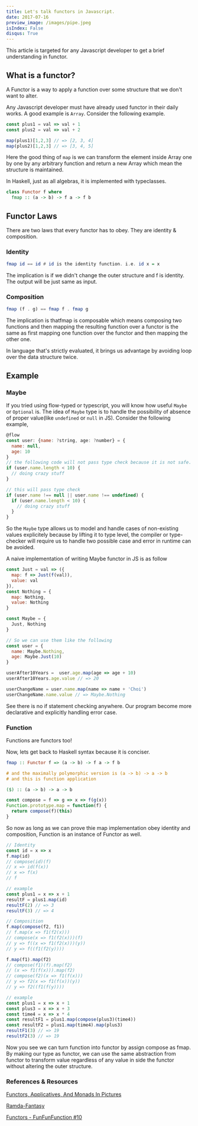 ```yaml
---
title: Let's talk functors in Javascript.
date: 2017-07-16
preview_image: /images/pipe.jpeg
isIndex: False
disqus: True
---
```


This article is targeted for any Javascript developer to get a brief understanding in functor.

## What is a functor?
A Functor is a way to apply a function over some structure that we don't want to alter.

Any Javascript developer must have already used functor in their daily works. A good example is `Array`. Consider the following example.

```js
const plus1 = val => val + 1
const plus2 = val => val + 2

map(plus1)[1,2,3] // => [2, 3, 4]
map(plus2)[1,2,3] // => [3, 4, 5]
```

Here the good thing of `map` is we can transform the element inside Array one by one by any arbitrary function and return a new Array which mean the structure is maintained.


In Haskell, just as all algebras, it is implemented with typeclasses.

```haskell
class Functor f where
  fmap :: (a -> b) -> f a -> f b
```

## Functor Laws
There are two laws that every functor has to obey. They are identity & composition.

### Identity
```haskell
fmap id == id # id is the identity function. i.e. id x = x
```
The implication is if we didn't change the outer structure and f is identity. The output will be just same as input.

### Composition
```haskell
fmap (f . g) == fmap f . fmap g
```
The implication is thatfmap is composable which means composing two functions and then mapping the resulting function over a functor is the same as first mapping one function over the functor and then mapping the other one.

In language that's strictly evaluated, it brings us advantage by avoiding loop over the data structure twice.

## Example
### Maybe
If you tried using flow-typed or typescript, you will know how useful `Maybe ` or `Optional` is. The idea of `Maybe` type is to handle the possibility of absence of proper value(like `undefined` or `null` in JS). Consider the following example,

```javascript
@flow
const user: {name: ?string, age: ?number} = {
  name: null,
  age: 10
}
// the following code will not pass type check because it is not safe.
if (user.name.length < 10) {
  // doing crazy stuff
}

// this will pass type check
if (user.name !== null || user.name !== undefined) {
  if (user.name.length < 10) {
    // doing crazy stuff
  }
}
```

So the `Maybe` type allows us to model and handle cases of non-existing values explicitely because by lifting it to type level, the compiler or type-checker will require us to handle two possible case and error in runtime can be avoided.

A naive implementation of writing Maybe functor in JS is as follow
```javascript
const Just = val => ({
  map: f => Just(f(val)),
  value: val
}),
const Nothing = {
  map: Nothing,
  value: Nothing
}

const Maybe = {
  Just, Nothing
}

// So we can use them like the following
const user = {
  name: Maybe.Nothing,
  age: Maybe.Just(10)
}

userAfter10Years =  user.age.map(age => age + 10)
userAfter10Years.age.value // => 20

userChangeName = user.name.map(name => name + 'Choi')
userChangeName.name.value // => Maybe.Nothing
```

See there is no if statement checking anywhere. Our program become more declarative and explicitly handling error case.

### Function
Functions are functors too!

Now, lets get back to Haskell syntax because it is conciser.
```haskell
fmap :: Functor f => (a -> b) -> f a -> f b

# and the maximally polymorphic version is (a -> b) -> a -> b
# and this is function application

($) :: (a -> b) -> a -> b
```

```javascript
const compose = f => g => x => f(g(x))
Function.prototype.map = function(f) {
  return compose(f)(this)
}  
```

So now as long as we can prove thie map implementation obey identity and composition, Function is an instance of Functor as well.

```javascript
// Identity
const id = x => x
f.map(id)
// compose(id)(f)
// x => id(f(x))
// x => f(x)
// f

// example
const plus1 = x => x + 1
resultF = plus1.map(id)
resultF(2) // => 3
resultF(3) // => 4
```

```javascript
// Composition
f.map(compose(f2, f1))
// f.map(x => f1(f2(x)))
// compose(x => f1(f2(x)))(f)
// y => f((x => f1(f2(x)))(y))
// y => f((f1(f2(y))))

f.map(f1).map(f2)
// compose(f1)(f).map(f2)
// (x => f1(f(x))).map(f2)
// compose(f2)(x => f1(f(x)))
// y => f2(x => f1(f(x))(y))
// y => f2((f1(f(y))))

// example
const plus1 = x => x + 1
const plus3 = x => x + 3
const time4 = x => x * 4
const resultF1 = plus1.map(compose(plus3)(time4))
const resultF2 = plus1.map(time4).map(plus3)
resultF1(3) // => 19
resultF2(3) // => 19
```

Now you see we can turn function into functor by assign compose as fmap. By making our type as functor, we can use the same abstraction from functor to transform value regardless of any value in side the functor without altering the outer structure.



### References & Resources
[Functors, Applicatives, And Monads In Pictures](http://adit.io/posts/2013-04-17-functors,_applicatives,_and_monads_in_pictures.html)

[Ramda-Fantasy](https://github.com/ramda/ramda-fantasy)

[Functors - FunFunFunction #10](https://www.youtube.com/watch?v=YLIH8TKbAh4)

